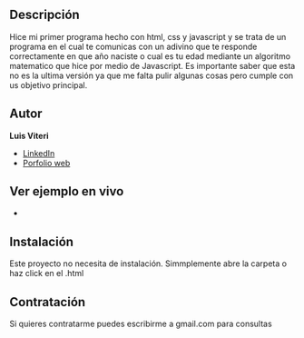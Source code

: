 ## Descripción
Hice mi primer programa hecho con html, css y javascript y se trata de un programa en el cual te comunicas con un adivino que te responde correctamente en que año naciste o cual es tu edad mediante un algoritmo matematico que hice por medio de Javascript.
Es importante saber que esta no es la ultima versión ya que me falta pulir algunas cosas pero cumple con us objetivo principal.

## Autor
**Luis Viteri**

* [LinkedIn](https://www.linkedin.com/in/luis-viteri)
* [Porfolio web](https://midominio.es/)

## Ver ejemplo en vivo
- []()

## Instalación
Este proyecto no necesita de instalación. Simmplemente abre la carpeta o haz click en el .html

## Contratación
Si quieres contratarme puedes escribirme a gmail.com para consultas
